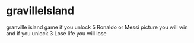 # gravilleIsland
granville island game if you unlock 5 Ronaldo or Messi picture you will win and if you unlock 3 Lose life you will lose
